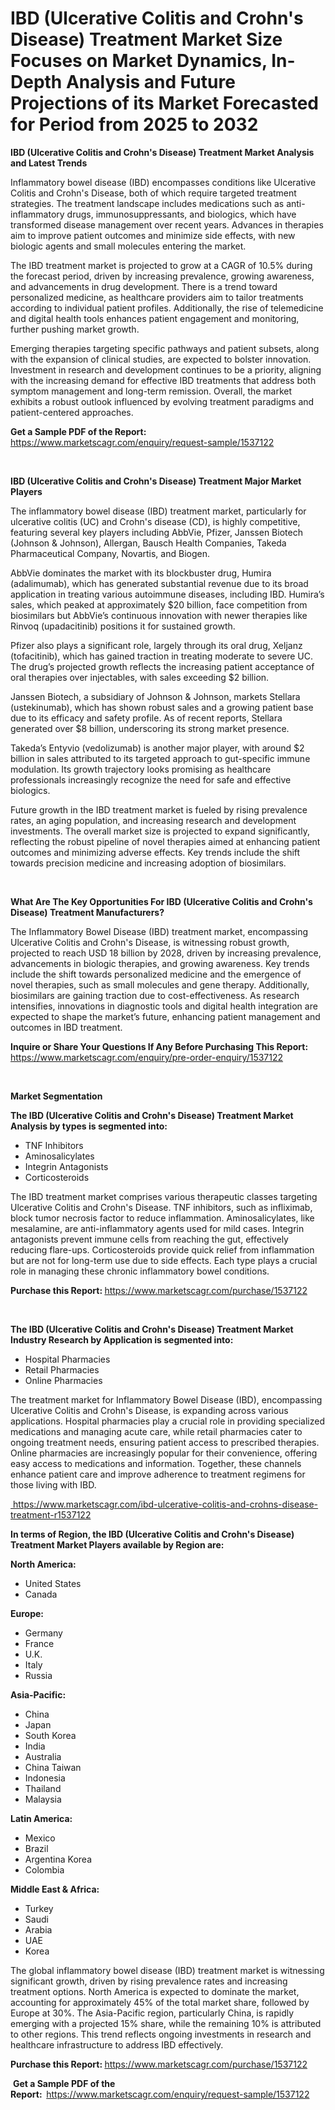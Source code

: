 <p><h1>IBD (Ulcerative Colitis and Crohn's Disease) Treatment Market Size Focuses on Market Dynamics, In-Depth Analysis and Future Projections of its Market Forecasted for Period from 2025 to 2032</h1></p><p><strong>IBD (Ulcerative Colitis and Crohn's Disease) Treatment Market Analysis and Latest Trends</strong></p>
<p><p>Inflammatory bowel disease (IBD) encompasses conditions like Ulcerative Colitis and Crohn's Disease, both of which require targeted treatment strategies. The treatment landscape includes medications such as anti-inflammatory drugs, immunosuppressants, and biologics, which have transformed disease management over recent years. Advances in therapies aim to improve patient outcomes and minimize side effects, with new biologic agents and small molecules entering the market.</p><p>The IBD treatment market is projected to grow at a CAGR of 10.5% during the forecast period, driven by increasing prevalence, growing awareness, and advancements in drug development. There is a trend toward personalized medicine, as healthcare providers aim to tailor treatments according to individual patient profiles. Additionally, the rise of telemedicine and digital health tools enhances patient engagement and monitoring, further pushing market growth. </p><p>Emerging therapies targeting specific pathways and patient subsets, along with the expansion of clinical studies, are expected to bolster innovation. Investment in research and development continues to be a priority, aligning with the increasing demand for effective IBD treatments that address both symptom management and long-term remission. Overall, the market exhibits a robust outlook influenced by evolving treatment paradigms and patient-centered approaches.</p></p>
<p><strong>Get a Sample PDF of the Report:&nbsp;</strong> <a href="https://www.marketscagr.com/enquiry/request-sample/1537122?utm_campaign=2485&utm_medium=2&utm_source=Github&utm_content=ia&utm_term=13042025&utm_id=ibd-ulcerative-colitis-and-crohns-disease-treatment">https://www.marketscagr.com/enquiry/request-sample/1537122</a></p>
<p>&nbsp;</p>
<p><strong>IBD (Ulcerative Colitis and Crohn's Disease) Treatment Major Market Players</strong></p>
<p><p>The inflammatory bowel disease (IBD) treatment market, particularly for ulcerative colitis (UC) and Crohn's disease (CD), is highly competitive, featuring several key players including AbbVie, Pfizer, Janssen Biotech (Johnson & Johnson), Allergan, Bausch Health Companies, Takeda Pharmaceutical Company, Novartis, and Biogen.</p><p>AbbVie dominates the market with its blockbuster drug, Humira (adalimumab), which has generated substantial revenue due to its broad application in treating various autoimmune diseases, including IBD. Humira’s sales, which peaked at approximately $20 billion, face competition from biosimilars but AbbVie’s continuous innovation with newer therapies like Rinvoq (upadacitinib) positions it for sustained growth.</p><p>Pfizer also plays a significant role, largely through its oral drug, Xeljanz (tofacitinib), which has gained traction in treating moderate to severe UC. The drug’s projected growth reflects the increasing patient acceptance of oral therapies over injectables, with sales exceeding $2 billion.</p><p>Janssen Biotech, a subsidiary of Johnson & Johnson, markets Stellara (ustekinumab), which has shown robust sales and a growing patient base due to its efficacy and safety profile. As of recent reports, Stellara generated over $8 billion, underscoring its strong market presence.</p><p>Takeda’s Entyvio (vedolizumab) is another major player, with around $2 billion in sales attributed to its targeted approach to gut-specific immune modulation. Its growth trajectory looks promising as healthcare professionals increasingly recognize the need for safe and effective biologics.</p><p>Future growth in the IBD treatment market is fueled by rising prevalence rates, an aging population, and increasing research and development investments. The overall market size is projected to expand significantly, reflecting the robust pipeline of novel therapies aimed at enhancing patient outcomes and minimizing adverse effects. Key trends include the shift towards precision medicine and increasing adoption of biosimilars.</p></p>
<p>&nbsp;</p>
<p><strong>What Are The Key Opportunities For IBD (Ulcerative Colitis and Crohn's Disease) Treatment Manufacturers?</strong></p>
<p><p>The Inflammatory Bowel Disease (IBD) treatment market, encompassing Ulcerative Colitis and Crohn's Disease, is witnessing robust growth, projected to reach USD 18 billion by 2028, driven by increasing prevalence, advancements in biologic therapies, and growing awareness. Key trends include the shift towards personalized medicine and the emergence of novel therapies, such as small molecules and gene therapy. Additionally, biosimilars are gaining traction due to cost-effectiveness. As research intensifies, innovations in diagnostic tools and digital health integration are expected to shape the market’s future, enhancing patient management and outcomes in IBD treatment.</p></p>
<p><strong>Inquire or Share Your Questions If Any Before Purchasing This Report:</strong> <a href="https://www.marketscagr.com/enquiry/pre-order-enquiry/1537122?utm_campaign=2485&utm_medium=2&utm_source=Github&utm_content=ia&utm_term=13042025&utm_id=ibd-ulcerative-colitis-and-crohns-disease-treatment">https://www.marketscagr.com/enquiry/pre-order-enquiry/1537122</a></p>
<p>&nbsp;</p>
<p><strong>Market Segmentation</strong></p>
<p><strong>The IBD (Ulcerative Colitis and Crohn's Disease) Treatment Market Analysis by types is segmented into:</strong></p>
<p><ul><li>TNF Inhibitors</li><li>Aminosalicylates</li><li>Integrin Antagonists</li><li>Corticosteroids</li></ul></p>
<p><p>The IBD treatment market comprises various therapeutic classes targeting Ulcerative Colitis and Crohn's Disease. TNF inhibitors, such as infliximab, block tumor necrosis factor to reduce inflammation. Aminosalicylates, like mesalamine, are anti-inflammatory agents used for mild cases. Integrin antagonists prevent immune cells from reaching the gut, effectively reducing flare-ups. Corticosteroids provide quick relief from inflammation but are not for long-term use due to side effects. Each type plays a crucial role in managing these chronic inflammatory bowel conditions.</p></p>
<p><strong>Purchase this Report:&nbsp;</strong><a href="https://www.marketscagr.com/purchase/1537122?utm_campaign=2485&utm_medium=2&utm_source=Github&utm_content=ia&utm_term=13042025&utm_id=ibd-ulcerative-colitis-and-crohns-disease-treatment">https://www.marketscagr.com/purchase/1537122</a></p>
<p>&nbsp;</p>
<p><strong>The IBD (Ulcerative Colitis and Crohn's Disease) Treatment Market Industry Research by Application is segmented into:</strong></p>
<p><ul><li>Hospital Pharmacies</li><li>Retail Pharmacies</li><li>Online Pharmacies</li></ul></p>
<p><p>The treatment market for Inflammatory Bowel Disease (IBD), encompassing Ulcerative Colitis and Crohn's Disease, is expanding across various applications. Hospital pharmacies play a crucial role in providing specialized medications and managing acute care, while retail pharmacies cater to ongoing treatment needs, ensuring patient access to prescribed therapies. Online pharmacies are increasingly popular for their convenience, offering easy access to medications and information. Together, these channels enhance patient care and improve adherence to treatment regimens for those living with IBD.</p></p>
<p><a href="https://www.marketscagr.com/ibd-ulcerative-colitis-and-crohns-disease-treatment-r1537122?utm_campaign=2485&utm_medium=2&utm_source=Github&utm_content=ia&utm_term=13042025&utm_id=ibd-ulcerative-colitis-and-crohns-disease-treatment">&nbsp;https://www.marketscagr.com/ibd-ulcerative-colitis-and-crohns-disease-treatment-r1537122</a></p>
<p><strong>In terms of Region, the IBD (Ulcerative Colitis and Crohn's Disease) Treatment Market Players available by Region are:</strong></p>
<p>
    <p> <strong> North America: </strong>
        <ul>
            <li>United States</li>
            <li>Canada</li>
        </ul>
        </p> 
    <p> <strong> Europe: </strong>
        <ul>
            <li>Germany</li>
            <li>France</li>
            <li>U.K.</li>
            <li>Italy</li>
            <li>Russia</li>
        </ul>
        </p> 
    <p> <strong> Asia-Pacific: </strong>
        <ul>
            <li>China</li>
            <li>Japan</li>
            <li>South Korea</li>
            <li>India</li>
            <li>Australia</li>
            <li>China Taiwan</li>
            <li>Indonesia</li>
            <li>Thailand</li>
            <li>Malaysia</li>
        </ul>
        </p> 
    <p> <strong> Latin America: </strong>
        <ul>
            <li>Mexico</li>
            <li>Brazil</li>
            <li>Argentina Korea</li>
            <li>Colombia</li>
        </ul>
        </p> 
    <p> <strong> Middle East & Africa: </strong>
        <ul>
            <li>Turkey</li>
            <li>Saudi</li>
            <li>Arabia</li>
            <li>UAE</li>
            <li>Korea</li>
        </ul>
    </p>
    </p>
<p><p>The global inflammatory bowel disease (IBD) treatment market is witnessing significant growth, driven by rising prevalence rates and increasing treatment options. North America is expected to dominate the market, accounting for approximately 45% of the total market share, followed by Europe at 30%. The Asia-Pacific region, particularly China, is rapidly emerging with a projected 15% share, while the remaining 10% is attributed to other regions. This trend reflects ongoing investments in research and healthcare infrastructure to address IBD effectively.</p></p>
<p><strong>Purchase this Report: </strong><a href="https://www.marketscagr.com/purchase/1537122?utm_campaign=2485&utm_medium=2&utm_source=Github&utm_content=ia&utm_term=13042025&utm_id=ibd-ulcerative-colitis-and-crohns-disease-treatment">https://www.marketscagr.com/purchase/1537122</a></p>
<p>&nbsp;<strong>Get a Sample PDF of the Report:&nbsp;&nbsp;</strong><a href="https://www.marketscagr.com/enquiry/request-sample/1537122?utm_campaign=2485&utm_medium=2&utm_source=Github&utm_content=ia&utm_term=13042025&utm_id=ibd-ulcerative-colitis-and-crohns-disease-treatment">https://www.marketscagr.com/enquiry/request-sample/1537122</a></p>
<p><strong></strong></p>
<p><p></p><p></p><p></p></p>